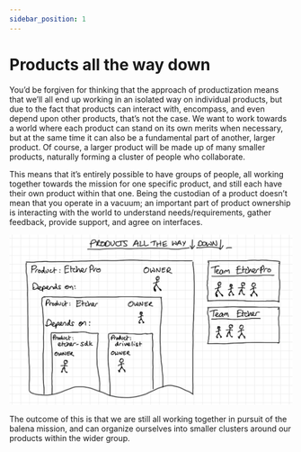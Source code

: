 ```yaml
---
sidebar_position: 1
---
```


# Products all the way down

You’d be forgiven for thinking that the approach of productization means that we’ll all end up working in an isolated way on individual products, but due to the fact that products can interact with, encompass, and even depend upon other products, that’s not the case. We want to work towards a world where each product can stand on its own merits when necessary, but at the same time it can also be a fundamental part of another, larger product. Of course, a larger product will be made up of many smaller products, naturally forming a cluster of people who collaborate.

This means that it’s entirely possible to have groups of people, all working together towards the mission for one specific product, and still each have their own product within that one. Being the custodian of a product doesn’t mean that you operate in a vacuum; an important part of product ownership is interacting with the world to understand needs/requirements, gather feedback, provide support, and agree on interfaces.

![](./assets/products-all-the-way-down.png "Products all the way down")

The outcome of this is that we are still all working together in pursuit of the balena mission, and can organize ourselves into smaller clusters around our products within the wider group.